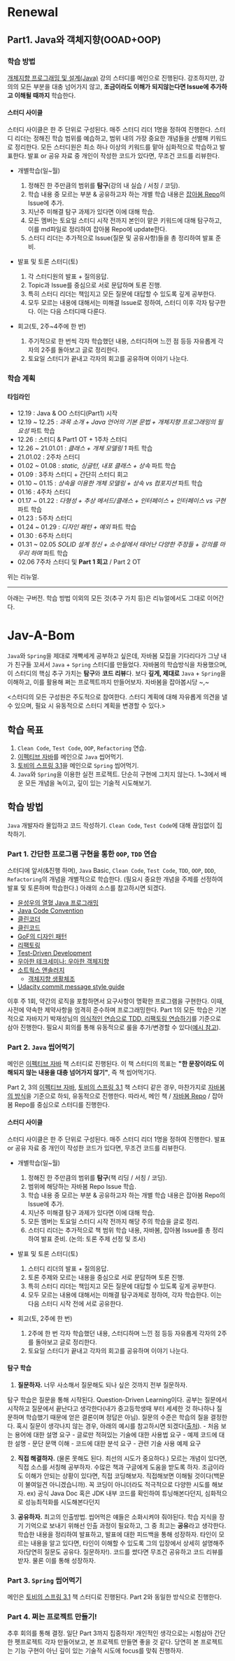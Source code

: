 # Renewal

## Part1. Java와 객체지향(OOAD+OOP)

### 학습 방법

[개체지향 프로그래밍 및 설계(Java)](https://www.udemy.com/course/object-oriented-programming-and-design-by-pocu/) 강의 스터디를 메인으로 진행된다. 강조하지만, 강의의 모든 부분을 대충 넘어가지 않고, **조금이라도 이해가 되지않는다면 Issue에 추가하고 이해될 때까지** 학습한다.


#### 스터디 사이클

스터디 사이클은 한 주 단위로 구성된다. 매주 스터디 리더 1명을 정하여 진행한다. 스터디 리더는 정해진 학습 범위를 예습하고, 범위 내의 가장 중요한 개념들을 선별해 키워드로 정리한다. 모든 스터디원은 최소 하나 이상의 키워드를 맡아 심화적으로 학습하고 발표한다. 발표 or 공유 자료 중 개인이 작성한 코드가 있다면, 무조건 코드를 리뷰한다.

* 개별학습(일~월)
  1. 정해진 한 주만큼의 범위를 **탐구**(강의 내 실습 / 서칭 / 코딩).
  2. 학습 내용 중 모르는 부분 & 공유하고자 하는 개별 학습 내용은 [잡아봄 Repo](https://github.com/staycozyboy/Jav-A-Bom)의 Issue에 추가.
  3. 지난주 미해결 탐구 과제가 있다면 이에 대해 학습.
  4. 모든 멤버는 토요일 스터디 시작 전까지 본인이 맡은 키워드에 대해 탐구하고, 이를 md파일로 정리하여 잡아봄 Repo에 update한다.
  5. 스터디 리더는 추가적으로 Issue(질문 및 공유사항)들을 총 정리하여 발표 준비.

* 발표 및 토론 스터디(토)
  1. 각 스터디원의 발표 + 질의응답.
  2. Topic과 Issue를 중심으로 서로 문답하며 토론 진행.
  3. 특히 스터디 리더는 책임지고 모든 질문에 대답할 수 있도록 깊게 공부한다.
  4. 모두 모르는 내용에 대해서는 미해결 Issue로 정하여, 스터디 이후 각자 탐구한다. 이는 다음 스터디때 다룬다.
  
* 회고(토, 2주~4주에 한 번)
  1. 주기적으로 한 번씩 각자 학습했던 내용, 스터디하며 느낀 점 등등 자유롭게 각자의 2주를 돌아보고 글로 정리한다.
  2. 토요일 스터디가 끝내고 각자의 회고를 공유하며 이야기 나눈다.
  
### 학습 계획

#### 타임라인
* 12.19 : Java & OO 스터디(Part1) 시작
* 12.19 ~ 12.25 : *과목 소개 + Java 언어의 기본 문법 + 개체지향 프로그래밍의 필요성* 파트 학습
* 12.26 : 스터디 & Part1 OT + 1주차 스터디
* 12.26 ~ 21.01.01 : *클래스 + 개체 모델링 1* 파트 학습
* 21.01.02 : 2주차 스터디
* 01.02 ~ 01.08 : *static, 싱글턴, 내포 클래스 + 상속* 파트 학습
* 01.09 : 3주차 스터디 + 간단히 스터디 회고
* 01.10 ~ 01.15 : *상속을 이용한 개체 모델링 + 상속 vs 컴포지션* 파트 학습
* 01.16 : 4주차 스터디
* 01.17 ~ 01.22 : *다형성 + 추상 메서드/클래스 + 인터페이스 + 인터페이스 vs 구현* 파트 학습
* 01.23 : 5주차 스터디
* 01.24 ~ 01.29 : *디자인 패턴 + 예외* 파트 학습
* 01.30 : 6주차 스터디
* 01.31 ~ 02.05 *SOLID 설계 정신 + 소수설에서 태어난 다양한 주장들 + 강의를 마무리 하며* 파트 학습
* 02.06 7주차 스터디 및 **Part 1 회고** / Part 2 OT

위는 리뉴얼.
***
아래는 구버전. 학습 방법 이외의 모든 것(추구 가치 등)은 리뉴얼에서도 그대로 이어간다.


# Jav-A-Bom
`Java`와 `Spring`을 제대로 개빡세게 공부하고 싶은데, 자바봄 모집을 기다리다가 그냥 내가 친구들 꼬셔서 `Java` + `Spring` 스터디를 만들었다. 자바봄의 학습방식을 차용했으며, 이 스터디의 핵심 추구 가치는 **탐구**와 **코드 리뷰**다. 보다 **깊게, 제대로** `Java` + `Spring`을 이해하고, 이를 활용해 쩌는 프로젝트까지 만들어보자. 자바봄을 잡아봅시당 ~,~

<스터디의 모든 구성원은 주도적으로 참여한다. 스터디 계획에 대해 자유롭게 의견을 낼 수 있으며, 필요 시 유동적으로 스터디 계획을 변경할 수 있다.>

## 학습 목표
1. `Clean Code`, `Test Code`, `OOP`, `Refactoring` 연습.
2. [이펙티브 자바](https://g.co/kgs/ja3V4R)를 메인으로 `Java` 씹어먹기.
3. [토비의 스프링 3.1](http://www.yes24.com/Product/Goods/7516911)을 메인으로 `Spring` 씹어먹기.
4. `Java`와 `Spring`을 이용한 실전 프로젝트. 단순히 구현에 그치지 않는다. 1~3에서 배운 모든 개념을 녹이고, 깊이 있는 기술적 시도해보기.


## 학습 방법
`Java` 개발자라 몰입하고 코드 작성하기. `Clean Code`, `Test Code`에 대해 끊임없이 집착하기.

### Part 1. 간단한 프로그램 구현을 통한 `OOP`, `TDD` 연습
스터디에 앞서(&진행 하며), `Java` Basic, `Clean Code`, `Test Code`, `TDD`, `OOP`, `DDD`, `Refactoring`의 개념을 개별적으로 학습한다. (필요시 중요한 개념을 주제를 선정하여 발표 및 토론하며 학습한다.) 아래의 소스를 참고하시면 되겠다.
* [윤성우의 열혈 Java 프로그래밍](http://www.yes24.com/Product/Goods/43755519)
* [Java Code Convention](https://google.github.io/styleguide/javaguide.html)
* [클린코더](http://www.yes24.com/Product/Goods/29241448)
* [클린코드](http://www.yes24.com/Product/Goods/11681152)
* [GoF의 디자인 패턴](http://www.yes24.com/Product/Goods/17525598)
* [리팩토링](http://book.interpark.com/product/BookDisplay.do?_method=detail&sc.shopNo=0000400000&sc.prdNo=1199718)
* [Test-Driven Development](http://book.interpark.com/product/BookDisplay.do?_method=detail&sc.shopNo=0000400000&sc.dispNo=007&sc.prdNo=214078987&sc.evtNo=0)
* [우아한 테크세미나: 우아한 객체지향](https://www.youtube.com/watch?v=dJ5C4qRqAgA&t=1637s)
* [소트웍스 앤솔러지](http://www.yes24.com/Product/Goods/3290339)
  * [객체지향 생활체조](https://developerfarm.wordpress.com/2012/02/03/object_calisthenics_summary/)
* [Udacity commit message style guide](https://udacity.github.io/git-styleguide/)

이후 주 1회, 약간의 로직을 포함하면서 요구사항이 명확한 프로그램을 구현한다. 이때, 사전에 약속한 제약사항을 엄격히 준수하며 프로그래밍한다. Part 1의 모든 학습은 기본적으로 자바지기 박재성님의 [의식적인 연습으로 TDD, 리팩토링 연습하기](https://www.youtube.com/watch?v=cVxqrGHxutU)를 기준으로 삼아 진행한다. 필요시 회의를 통해 유동적으로 룰을 추가/변경할 수 있다([예시 참고](https://velog.io/@solar/%EC%9E%90%EB%B0%94%EC%A7%80%EA%B8%B0-%EC%9D%98%EC%8B%9D%EC%A0%81%EC%9D%B8-%EC%97%B0%EC%8A%B5%EC%9C%BC%EB%A1%9C-TDD-%EB%A6%AC%ED%8C%A9%ED%86%A0%EB%A7%81-%EC%97%B0%EC%8A%B5%ED%95%98%EA%B8%B0)).

### Part 2. `Java` 씹어먹기
메인은 [이펙티브 자바](https://g.co/kgs/ja3V4R) 책 스터디로 진행된다. 이 책 스터디의 목표는 **"한 문장이라도 이해되지 않는 내용을 대충 넘어가지 않기"**, 즉 책 씹어먹기다. 

Part 2, 3의 [이펙티브 자바](https://g.co/kgs/ja3V4R), [토비의 스프링 3.1](http://www.yes24.com/Product/Goods/7516911) 책 스터디 같은 경우, 마찬가지로 [자바봄의 방식](https://javabom.tistory.com/70)을 기준으로 하되, 유동적으로 진행한다. 따라서, 메인 책 / [자바봄 Repo](https://github.com/Java-Bom/ReadingRecord) / 잡아봄 Repo를 중심으로 스터디를 진행한다.

#### 스터디 사이클

스터디 사이클은 한 주 단위로 구성된다. 매주 스터디 리더 1명을 정하여 진행한다. 발표 or 공유 자료 중 개인이 작성한 코드가 있다면, 무조건 코드를 리뷰한다.

* 개별학습(일~월)
  1. 정해진 한 주만큼의 범위를 **탐구**(책 리딩 / 서칭 / 코딩).
  2. 범위에 해당하는 자바봄 Repo Issue 학습.
  3. 학습 내용 중 모르는 부분 & 공유하고자 하는 개별 학습 내용은 잡아봄 Repo의 Issue에 추가.
  4. 지난주 미해결 탐구 과제가 있다면 이에 대해 학습.
  5. 모든 멤버는 토요일 스터디 시작 전까지 해당 주의 학습을 글로 정리.
  6. 스터디 리더는 추가적으로 책 범위 학습 내용, 자바봄, 잡아봄 Issue를 총 정리하여 발표 준비. (논의: 토론 주제 선정 및 조사)

* 발표 및 토론 스터디(토)
  1. 스터디 리더의 발표 + 질의응답.
  2. 토론 주제와 모르는 내용을 중심으로 서로 문답하며 토론 진행.
  3. 특히 스터디 리더는 책임지고 모든 질문에 대답할 수 있도록 깊게 공부한다.
  4. 모두 모르는 내용에 대해서는 미해결 탐구과제로 정하여, 각자 학습한다. 이는 다음 스터디 시작 전에 서로 공유한다.
  
* 회고(토, 2주에 한 번)
  1. 2주에 한 번 각자 학습했던 내용, 스터디하며 느낀 점 등등 자유롭게 각자의 2주를 돌아보고 글로 정리한다.
  2. 토요일 스터디가 끝내고 각자의 회고를 공유하며 이야기 나눈다.
  
  
#### 탐구 학습
1. **질문하자.** 너무 사소해서 질문해도 되나 싶은 것까지 전부 질문하자.
  
  탐구 학습은 질문을 통해 시작된다. Question-Driven Learning이다. 공부는 질문에서 시작하고 질문에서 끝난다고 생각한다(내가 중고등학생때 부터 세세한 것 하나하나 질문하며 학습했기 때문에 얻은 결론이며 정답은 아님). 질문의 수준은 학습의 질을 결정한다. 혹시 질문이 생각나지 않는 경우, 아래의 예시를 참고하시면 되겠다([출처](https://javabom.tistory.com/70)).
    - 처음 보는 용어에 대한 설명 요구
    - 글로만 적혀있는 기술에 대한 사용법 요구
    - 예제 코드에 대한 설명
    - 문단 문맥 이해
    - 코드에 대한 분석 요구
    - 관련 기술 사용 예제 요구
  
2. **직접 해결하자.** (물론 못해도 된다. 최선의 시도가 중요하다.)
모르는 개념이 있다면, 직접 소스를 서칭해 공부하자. 수많은 책과 구글에게 도움을 받도록 하자.
조금이라도 이해가 안되는 상황이 있다면, 직접 코딩해보자. 직접해보면 이해될 것이다(백문이 불여일견 아니겠습니까). 꼭 코딩이 아니더라도 적극적으로 다양한 시도를 해보자. ex) 공식 Java Doc 혹은 JDK 내부 코드를 확인하여 튜닝해본다던지, 심화적으로 성능최적화를 시도해본다던지

3. **공유하자.** 최고의 인출방법.
씹어먹은 얘들은 소화시켜야 줘야된다. 학습 지식을 장기 기억으로 보내기 위해선 인출 과정이 필요하고, 그 중 최고는 **공유**라고 생각한다.
학습한 내용을 정리하여 발표하고, 발표에 대한 피드백을 통해 성장하자. 타인이 모르는 내용을 알고 있다면, 타인이 이해할 수 있도록 그의 입장에서 상세히 설명해주자(당연히 질문도 공유다. 질문하자!). 코드를 썼다면 무조건 공유하고 코드 리뷰를 받자. 물론 이를 통해 성장하자.

### Part 3. `Spring` 씹어먹기
메인은  [토비의 스프링 3.1](http://www.yes24.com/Product/Goods/7516911) 책 스터디로 진행된다. Part 2와 동일한 방식으로 진행한다.

### Part 4. 쩌는 프로젝트 만들기!

추후 회의를 통해 결정. 일단 Part 3까지 집중하자!
개인적인 생각으로는 시험삼아 간단한 펫프로젝트 각자 만들어보고, 본 프로젝트 만들면 좋을 것 같다. 당연히 본 프로젝트는 기능 구현이 아닌 깊이 있는 기술적 시도에 focus를 맞춰 진행하자.
